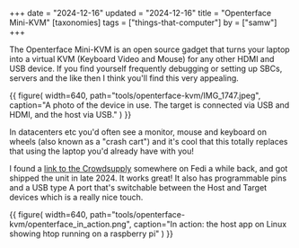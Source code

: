 +++
date = "2024-12-16"
updated = "2024-12-16"
title = "Openterface Mini-KVM"
[taxonomies]
tags = ["things-that-computer"]
by = ["samw"]
+++

The Openterface Mini-KVM is an open source gadget that turns your laptop into a virtual KVM
(Keyboard Video and Mouse) for any other HDMI and USB device. If you find yourself
frequently debugging or setting up SBCs, servers and the like then I think you'll find
this very appealing.

{{ figure(
    width=640,
    path="tools/openterface-kvm/IMG_1747.jpeg",
    caption="A photo of the device in use. The target is connected via USB and HDMI, and the host via USB."
) }}

In datacenters etc you'd often see a monitor, mouse and keyboard on wheels (also known as
a "crash cart") and it's cool that this totally replaces that using the laptop you'd
already have with you!

I found a [link to the Crowdsupply][cs] somewhere on Fedi a while back, and got shipped the
unit in late 2024. It works great! It also has programmable pins and a USB type A port
that's switchable between the Host and Target devices which is a really nice touch.

{{ figure(
    width=640,
    path="tools/openterface-kvm/openterface_in_action.png",
    caption="In action: the host app on Linux showing htop running on a raspberry pi"
) }}


[cs]: https://www.crowdsupply.com/techxartisan/openterface-mini-kvm
